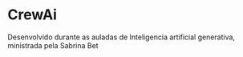 # CrewAi
Desenvolvido durante as auladas de Inteligencia artificial generativa, ministrada pela Sabrina Bet
